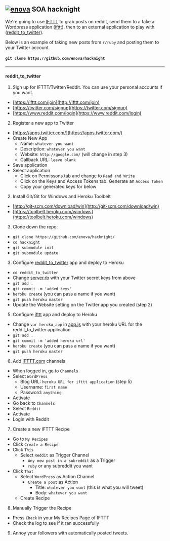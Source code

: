 ## [![enova](http://i.imgur.com/5aGFxNT.png)](http://www.enova.com) SOA hacknight
We're going to use [IFTTT](ifttt.com) to grab posts on reddit, send them to a fake a Wordpress application ([ifttt](https://github.com/enova/ifttt)), then to an external application to play with ([reddit_to_twitter](https://github.com/enova/reddit_to_twitter)). 

Below is an example of taking new posts from `r/ruby` and posting them to your Twitter account.

#### `git clone https://github.com/enova/hacknight`

---

#### reddit_to_twitter

1. Sign up for IFTTT/Twitter/Reddit. You can use your personal accounts if you want.
  - [https://ifttt.com/join](http://ifttt.com/join)
  - [https://twitter.com/signup](https://twitter.com/signup)
  - [https://www.reddit.com/login](https://www.reddit.com/login)

2. Register a new app to Twitter
  - [https://apps.twitter.com/](https://apps.twitter.com/)
  - Create New App
    - Name: `whatever you want`
    - Description: `whatever you want`
    - Website: `http://google.com/` (will change in step 3)
    - Callback URL: `leave blank`
  - Save application
  - Select application
    - Click on Permissons tab and change to `Read and Write`
    - Click on the Keys and Access Tokens tab. Generate an `Access Token`
    - Copy your generated keys for below
  
2. Install Git/Git for Windows and Heroku Toolbelt
  - [http://git-scm.com/download/win](http://git-scm.com/download/win)
  - [https://toolbelt.heroku.com/windows](https://toolbelt.heroku.com/windows)
  
3. Clone down the repo:
  - `git clone https://github.com/enova/hacknight/`
  - `cd hacknight`
  - `git submodule init`
  - `git submodule update`

3.  Configure [reddit_to_twitter](https://github.com/enova/reddit_to_twitter/) app and deploy to Heroku
  - `cd reddit_to_twitter`
  - Change [server.rb](https://github.com/enova/reddit_to_twitter/blob/master/server.rb#L13) with your Twitter secret keys from above
  - `git add .`
  - `git commit -m 'added keys'`
  - `heroku create` (you can pass a name if you want)
  - `git push heroku master`
  - Update the Website setting on the Twitter app you created (step 2)
  
5. Configure [ifttt](https://github.com/enova/ifttt/) app and deploy to Heroku
  - Change `var heroku_app` in [app.js](https://github.com/enova/ifttt/blob/master/app.js#L14) with your heroku URL for the reddit_to_twitter application
  - `git add .`
  - `git commit -m 'added heroku url'`
  - `heroku create` (you can pass a name if you want)
  - `git push heroku master`

6. Add [IFTTT.com](http://ifttt.com) channels
  - When logged in, go to  `Channels`
  - Select `WordPress`
    - Blog URL: `heroku URL for ifttt application` (step 5)
    - Username: `first name`
    - Password: `anything`
  - Activate 
  - Go back to `Channels`
  - Select `Reddit`
  - Activate
  - Login with Reddit
  
7. Create a new IFTTT Recipe
  - Go to `My Recipes`
  - Click `Create a Recipe`
  - Click `This`
    - Select `Reddit` as Trigger Channel
      - `Any new post in a subreddit` as a Trigger
      - `ruby` or any subreddit you want
  - Click `That`
    - Select `WordPress` as Action Channel
      - `Create a post` as Action
        - Title: `whatever you want` (this is what you will tweet)
        - Body: `whatever you want`
    - Create Recipe

8. Manually Trigger the Recipe 
  - Press `Check` in your My Recipes Page of IFTTT
  - Check the log to see if it ran successfully

9. Annoy your followers with automatically posted tweets.
